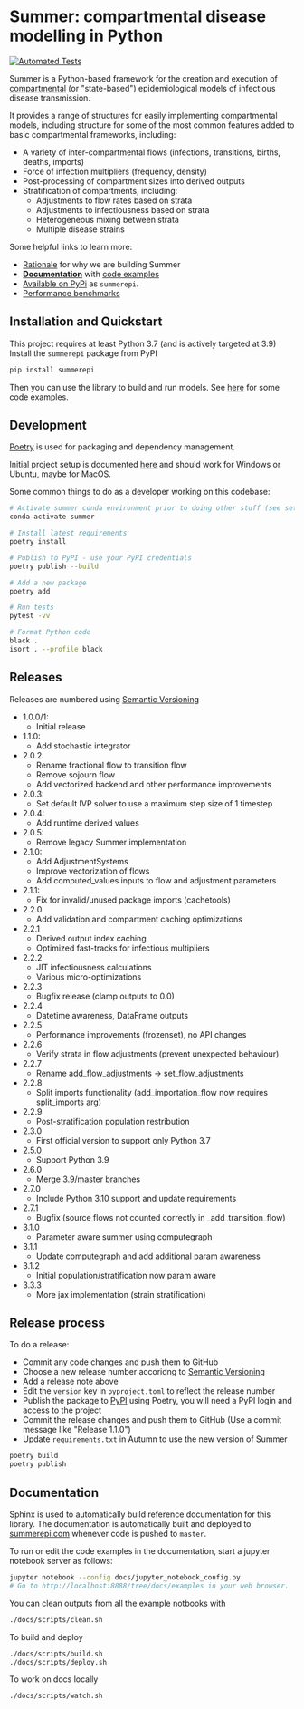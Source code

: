 # Summer: compartmental disease modelling in Python

[![Automated Tests](https://github.com/monash-emu/summer/actions/workflows/tests.yml/badge.svg)](https://github.com/monash-emu/summer/actions/workflows/tests.yml)

Summer is a Python-based framework for the creation and execution of [compartmental](https://en.wikipedia.org/wiki/Compartmental_models_in_epidemiology) (or "state-based") epidemiological models of infectious disease transmission.

It provides a range of structures for easily implementing compartmental models, including structure for some of the most common features added to basic compartmental frameworks, including:

- A variety of inter-compartmental flows (infections, transitions, births, deaths, imports)
- Force of infection multipliers (frequency, density)
- Post-processing of compartment sizes into derived outputs
- Stratification of compartments, including:
  - Adjustments to flow rates based on strata
  - Adjustments to infectiousness based on strata
  - Heterogeneous mixing between strata
  - Multiple disease strains

Some helpful links to learn more:

- [Rationale](http://summerepi.com/rationale.html) for why we are building Summer
- **[Documentation](http://summerepi.com/)** with [code examples](http://summerepi.com/examples)
- [Available on PyPi](https://pypi.org/project/summerepi/) as `summerepi`.
- [Performance benchmarks](https://monash-emu.github.io/summer/)

## Installation and Quickstart

This project requires at least Python 3.7 (and is actively targeted at 3.9)
Install the `summerepi` package from PyPI

```bash
pip install summerepi
```

Then you can use the library to build and run models. See [here](http://summerepi.com/examples) for some code examples.

## Development

[Poetry](https://python-poetry.org/) is used for packaging and dependency management.

Initial project setup is documented [here](./docs/dev-setup.md) and should work for Windows or Ubuntu, maybe for MacOS.

Some common things to do as a developer working on this codebase:

```bash
# Activate summer conda environment prior to doing other stuff (see setup docs)
conda activate summer

# Install latest requirements
poetry install

# Publish to PyPI - use your PyPI credentials
poetry publish --build

# Add a new package
poetry add

# Run tests
pytest -vv

# Format Python code
black .
isort . --profile black
```

## Releases

Releases are numbered using [Semantic Versioning](https://semver.org/)

- 1.0.0/1:
  - Initial release
- 1.1.0:
  - Add stochastic integrator
- 2.0.2:
  - Rename fractional flow to transition flow
  - Remove sojourn flow
  - Add vectorized backend and other performance improvements
- 2.0.3:
  - Set default IVP solver to use a maximum step size of 1 timestep
- 2.0.4:
  - Add runtime derived values
- 2.0.5:
  - Remove legacy Summer implementation
- 2.1.0:
  - Add AdjustmentSystems
  - Improve vectorization of flows
  - Add computed_values inputs to flow and adjustment parameters
- 2.1.1:
  - Fix for invalid/unused package imports (cachetools)
- 2.2.0
  - Add validation and compartment caching optimizations
- 2.2.1
  - Derived output index caching
  - Optimized fast-tracks for infectious multipliers
- 2.2.2
  - JIT infectiousness calculations
  - Various micro-optimizations
- 2.2.3
  - Bugfix release (clamp outputs to 0.0)
- 2.2.4
  - Datetime awareness, DataFrame outputs
- 2.2.5
  - Performance improvements (frozenset), no API changes
- 2.2.6
  - Verify strata in flow adjustments (prevent unexpected behaviour)
- 2.2.7
  - Rename add_flow_adjustments -> set_flow_adjustments
- 2.2.8
  - Split imports functionality (add_importation_flow now requires split_imports arg)
- 2.2.9
  - Post-stratification population restribution
- 2.3.0
  - First official version to support only Python 3.7
- 2.5.0
  - Support Python 3.9
- 2.6.0
  - Merge 3.9/master branches
- 2.7.0
  - Include Python 3.10 support and update requirements
- 2.7.1
  - Bugfix (source flows not counted correctly in _add_transition_flow)
- 3.1.0
  - Parameter aware summer using computegraph
- 3.1.1
  - Update computegraph and add additional param awareness
- 3.1.2
  - Initial population/stratification now param aware
- 3.3.3
  - More jax implementation (strain stratification)

## Release process

To do a release:

- Commit any code changes and push them to GitHub
- Choose a new release number accoridng to [Semantic Versioning](https://semver.org/)
- Add a release note above
- Edit the `version` key in `pyproject.toml` to reflect the release number
- Publish the package to [PyPI](https://pypi.org/project/summerepi/) using Poetry, you will need a PyPI login and access to the project
- Commit the release changes and push them to GitHub (Use a commit message like "Release 1.1.0")
- Update `requirements.txt` in Autumn to use the new version of Summer

```bash
poetry build
poetry publish
```

## Documentation

Sphinx is used to automatically build reference documentation for this library.
The documentation is automatically built and deployed to [summerepi.com](http://summerepi.com/) whenever code is pushed to `master`.

To run or edit the code examples in the documentation, start a jupyter notebook server as follows:

```bash
jupyter notebook --config docs/jupyter_notebook_config.py
# Go to http://localhost:8888/tree/docs/examples in your web browser.
```

You can clean outputs from all the example notbooks with

```bash
./docs/scripts/clean.sh
```

To build and deploy

```bash
./docs/scripts/build.sh
./docs/scripts/deploy.sh
```

To work on docs locally

```bash
./docs/scripts/watch.sh
```
